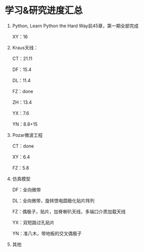 # 学习&研究进度汇总

1. Python, Learn Python the Hard Way前45章，第一期全部完成

   XY：16

2. Kraus天线：

   CT：21.11

   DF：15.4

   DL：11.4

   FZ：done
   
   ZH：13.4
   
   YX：7.6
   
   YN：8.8+15
   
3. Pozar微波工程

   CT：done

   XY：6.4

   FZ：5.8

4. 仿真模型

   DF：全向微带

   DL：全向微带，旋转馈电圆极化贴片阵列

   FZ：偶极子，贴片，加脊喇叭天线，多端口介质加载天线

   YX：双短路过孔贴片

   YN：准八木，带地板的交叉偶极子

5. 其他


